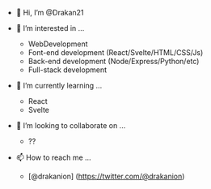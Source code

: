 - 👋 Hi, I’m @Drakan21

- 👀 I’m interested in ...
  - WebDevelopment
  - Font-end development (React/Svelte/HTML/CSS/Js)
  - Back-end development (Node/Express/Python/etc)
  - Full-stack development 
  
- 🌱 I’m currently learning ...
  - React
  - Svelte
  
- 💞️ I’m looking to collaborate on ...
  - ??
  
- 📫 How to reach me ...
  - [@drakanion] (https://twitter.com/@drakanion)

<!---
Drakan21/Drakan21 is a ✨ special ✨ repository because its `README.md` (this file) appears on your GitHub profile.
You can click the Preview link to take a look at your changes.
--->
